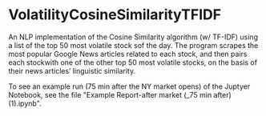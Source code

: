 # VolatilityCosineSimilarityTFIDF

An NLP implementation of the Cosine Similarity algorithm (w/ TF-IDF) using a list of the top 50 most volatile stock sof the day. The program scrapes the most popular Google News articles related to each stock, and then pairs each stockwith one of the other top 50 most volatile stocks, on the basis of their news articles’ linguistic similarity.

To see an example run (75 min after the NY market opens) of the Juptyer Notebook, see the file "Example Report-after market (_75 min after) (1).ipynb".
